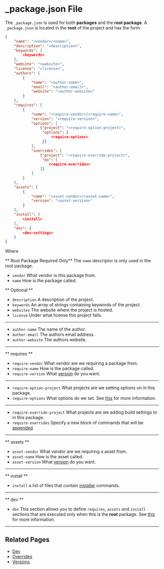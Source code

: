 # _package.json File
The `_package.json` is used for both **packages** and the **root package**.
A `_package.json` is located in the **root** of the project and has the form:

```json
{
    "name": "<vendor>/<name>",
    "description": "<description>",
    "keywords": [ 
        <keywords> 
    ],
    "website": "<website>",
    "license": "<license>",
    "authors": [
        {
            "name": "<author-name>",
            "email": "<author-email>",
            "website": "<author-website>"
        }
    ],
    "requires": [
        {
            "name": "<require-vendor>/<require-name>",
            "version": "<require-version>",
            "options": [
                {"project": "<require-option-project>",
                 "options": {
                     <require-options>
                 }}
            ],
            "overrides": [
                {"project": "<require-override-project>",
                 "do": [
                    <require-overrides>
                ]}
            ]
        }
    ],
    "assets": [
        {
            "name": "<asset-vendor>/<asset-name>",
            "version": "<asset-version>"
        }
    ],
    "install": [
        <install>
    ],
    "dev": {
        <dev-settings>
    }
}
```
Where

** Root Package Required Only**
The `name` descriptor is only used in the root package.

* `vendor` What vendor is this package from.
* `name` How is the package called.

** Optional **

* `description` A description of the project.
* `keywords` An array of strings containing keywords of the project.
* `websites` The website where the project is hosted.
* `license` Under what license this project falls.

----

* `author-name` The name of the author.
* `author-email` The authors email address.
* `author-website` The authors website.

----

** requires **

* `require-vendor` What vendor are we requiring a package from.
* `require-name` How is the package called.
* `require-version` What [version](versions) do you want.  

----

* `require-option-project` What projects are we setting options on in this package.
* `require-options` What options do we set. See [this](regions/options) for more information.  

----

* `require-override-project` What projects are we adding build settings to in this package.
* `require-overrides` Specify a new block of commands that will be [appended](overrides).

----

** assets **

* `asset-vendor` What vendor are we requiring a asset from.
* `asset-name` How is the asset called.
* `asset-version` What [version](versions) do you want.

----

** install **

* `install` a list of files that contain [installer](../../installer/installer.md) commands.

----

** dev **

* `dev` This section allows you to define `requires`, `assets` and `install` sections that are 
executed only when this is the **root** package. See [this](dev) for more information.

----

## Related Pages

* [Dev](dev)
* [Overrides](overrides)
* [Versions](versions)